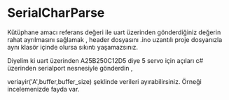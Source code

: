 # SerialCharParse

Kütüphane amacı referans değeri ile uart üzerinden gönderdiğiniz değerin rahat ayrılmasını sağlamak ,
header dosyasını .ino uzantılı proje dosyanızla aynı klasör içinde olursa sıkıntı yaşamazsınız.

Diyelim ki uart üzerinden A25B250C12D5 diye 5 servo için açıları c# üzerinden serialport nesnesiyle
gönderdin , 

veriayir('A',buffer,buffer_size) şeklinde verileri ayırabilirsiniz.
Örneği incelemenizde fayda var.
